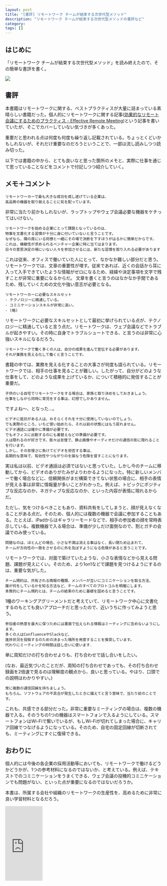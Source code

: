 ```yaml
---
layout: post
title: "[書評] リモートワーク チームが結束する次世代型メソッド"
description: "リモートワーク チームが結束する次世代型メソッドの書評など"
category: 
tags: []
---
```


## はじめに

「リモートワーク チームが結束する次世代型メソッド」を読み終えたので、その簡単な書評を書く。

<a target="_blank"  href="https://www.amazon.co.jp/gp/product/B08FC1P6FT/ref=as_li_tl?ie=UTF8&camp=247&creative=1211&creativeASIN=B08FC1P6FT&linkCode=as2&tag=iwashi86-22&linkId=a71183e68f218990acbaba11b91b00c3"><img border="0" src="//ws-fe.amazon-adsystem.com/widgets/q?_encoding=UTF8&MarketPlace=JP&ASIN=B08FC1P6FT&ServiceVersion=20070822&ID=AsinImage&WS=1&Format=_SL250_&tag=iwashi86-22" ></a><img src="//ir-jp.amazon-adsystem.com/e/ir?t=iwashi86-22&l=am2&o=9&a=B08FC1P6FT" width="1" height="1" border="0" alt="" style="border:none !important; margin:0px !important;" />

## 書評

本書籍はリモートワークに関する、ベストプラクティスが大量に詰まっている素晴らしい書籍だった。個人的にリモートワークに関する記事([効果的なリモート会議にするためのプラクティス - Effective Remote Meeting](https://iwashi.co/2020/03/27/Effective-Remote-Meeting))という記事を書いていたが、そこでカバーしていない気づきが多くあった。

重要だと思われる点は何度も何度も繰り返し記載されている。ちょっとくどいかもしれないが、それだけ重要なのだろうということで、一部は流し読みしつつ読み切った。

以下では書籍の中から、とても良いなと思った箇所のメモと、実際に仕事を通じて思っていることなどをコメントで付記しつつ紹介していく。

## メモ＋コメント

```
リモートワーカーで最も大きな成功を成し遂げている企業は、
高品質の機器を取り揃えることに気を配っています。
```

非常に当たり前かもしれないが、ラップトップやウェブ会議必要な機器をケチってはいけない。

```
リモートワークを始める企業にとって課題となっているのは、
物事を文書化する習慣が十分に身に付いていないと言うことです。
なぜなら、隣の席にいる同僚と一緒にその場で決断を下すほうがはるかに簡単だからです。
これは、機敏性が求められるベンチャー企業に特に当てはまります。
日々の意思決定の場にいない人々を参加させるには、新たな習慣を取り入れる必要があります
```

これは従来、オフィスで働いていた人にとって、なかなか難しい部分だと思う。リモートワークでは、文章の重要性が増す。従来であれば、近くの会話から耳に入って入手できていたような情報がゼロになるため、経緯や決定事項を文字で残すことが非常に重要になるからだ。
文章を書くと言うのはなかなか手間であるため、残していくための文化や強い意志が必要となる。

```
リモートワーカーに必要なスキルセット
- テクノロジーに精通している。
- コミニケーションスキルが非常に高い。
- (略)
```

リモートワークに必要なスキルセットとして最初に挙げられている点が、テクノロジーに精通していると言う点だ。リモートワークは、ウェブ会議などでトラブルが起きやすい。その時に自身でトラブルシュートできる、と言うのは非常に心強いスキルになるだろう。

```
リモートワークで働く多くの人は、自分の成果を進んで宣伝する必要があります。
それが業務を見える化して働くと言うことです。
```

書籍の中では、業務を見える化することの大事さが何度も語られている。リモートワークでは、相手の仕事を見ることが難しい。したがって、自分がどのような仕事をして、どのような成果を上げているか、について積極的に発信することが重要だ。

```
子供のいる自宅でリモートワークをする場合は、家族と取り決めをしておきましょう。
仕事をしながら同時に育児をする事は、幻想でしかありません。
```

ですよね〜、となった…。

```
ビデオに抵抗がある人は、おそらくそれを十分に使用していないのでしょう。
でも実際のところ、いちど使い始めたら、それ以前の状態にはもう戻れません。
ビデオ通話には確かに準備が必要です。
でもオフィスに出勤するのにも着替えなどの準備が必要です。
人は隠れるのが好きです。我々は怠慢で、静止画像やオーディオだけの通信の影に隠れることを行います。
しかし、その怠慢さに負けてビデオを拒否する事は、
長期的な意味で、有効性やつながりのを損なう危険を冒すことになります。
```

実は私は以前、ビデオ通話は必須ではないと思っていた。しかし今のチームに移動してから、ビデオのありがたみがよりわかるようになった。特に新しいメンバーで働く場合などに、信頼関係がまだ構築できてない状態の場合に、相手の表情が見える事は非常に情報量が多いことがわかった。例えば、トピックにポジティブな反応なのか、ネガティブな反応なのか、といった内容が表情に現れるからだ。

ただし、気をつけるべきこともあり、資料共有をしてしまうと、顔が見えなくなることがある点だ。そのため、個人的には複数の機器で会議に参加することもある。たとえば、iPadからはギャラリーモードなどで、相手の参加者の顔を常時表示している。複数機器で入る場合は、準備が少しだけ面倒なので、割とガチの会議でのみ使っている。

```
問題なのは、ほとんどの場合、小さな不満は消える事はなく、長い間ため込まれて、
チームが方向性の一致をさせるのに外を及ぼすようになる危険があると言うことです。
```

リモートワークでは、対面で築けていたような、小さな表情などから見える問題、課題が見えにくい。そのため、より1on1などで課題を見つけるようにするのは、重要な気がした。

```
チーム規約は、共有される情報の種類、メンバーが互いにコミニケーションを取る方法、
誰が何をしているかを知る方法など、チームのすべてのプロトコルを明確にします。
本質的にチーム規約とは、チームの結束のために基礎を固めると言うことです。
```

1種のワーキングアグリーメントだと考えていて、リモートワーク中心に文書化するのもとても良いアプローチだと思ったので、近いうちに作ってみようと思う。

```
参加者の熱意を最大に保つためには書面で伝えられる情報はミーティングに含めないようにします。
多くの人はConfluenceやSlackなど、
進捗状況を投稿するのための決まった場所を用意することを推奨しています。
代わりにミーティングの時間は話し合いに使います.
```

単に周知だけの打ち合わせよりも、打ち合わせで話し合いをしたい。

(なお、最近気づいたことだが、周知の打ち合わせであっても、その打ち合わせ録画を2倍速で見るのは理解度の観点から、良いと思っている。やはり、口頭での説明はわかりやすい。)

```
常に複数の通信回線を持ちましょう。
もちろん、ソフトウェアの不具合が発生したときに備えてと言う意味で、当たり前のことです。
```

これも、共感できる部分だった。非常に重要なミーティングの場合は、複数の機器で入る。そのうちの1つの機器はスマートフォンで入るようにしている。スマートフォンはWi-Fiで繋いでいるが、もしWi-Fiが切れてしまった場合に、キャリア回線でつなげるようになっている。そのため、自宅の固定回線が切断されても、ミーティングにすぐに復帰できる。

## おわりに

個人的には今後の各企業の採用活動等においても、リモートワークで働けるどうかどうかが、1つの参考材料になるのではないか、と考えている。例えば、テキストでのコミニケーションをうまくできる、ウェブ会議の投機的コミニケーションでも問題がない、といった点が重要になるのではないだろうか。

本書は、所属する会社や組織のリモートワークの生産性を、高めるために非常に良い学習材料となるだろう。

<iframe style="width:120px;height:240px;" marginwidth="0" marginheight="0" scrolling="no" frameborder="0" src="https://rcm-fe.amazon-adsystem.com/e/cm?ref=qf_sp_asin_til&t=iwashi86-22&m=amazon&o=9&p=8&l=as1&IS1=1&detail=1&asins=B08FC1P6FT&linkId=8b9adfafce6c142a6e37fd0153d86721&bc1=ffffff&lt1=_top&fc1=333333&lc1=0066c0&bg1=ffffff&f=ifr">
</iframe>
